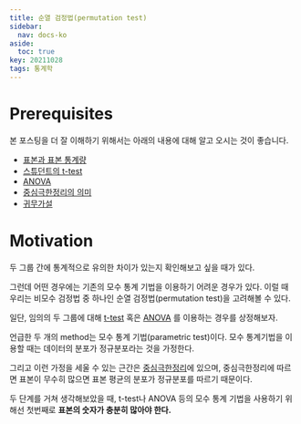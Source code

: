 ```yaml
---
title: 순열 검정법(permutation test)
sidebar:
  nav: docs-ko
aside:
  toc: true
key: 20211028
tags: 통계학
---
```


# Prerequisites

본 포스팅을 더 잘 이해하기 위해서는 아래의 내용에 대해 알고 오시는 것이 좋습니다.

* [표본과 표본 통계량](https://angeloyeo.github.io/2020/02/12/standard_error.html#%ED%91%9C%EB%B3%B8%EC%A7%91%EB%8B%A8%EA%B3%BC-%ED%91%9C%EB%B3%B8-%ED%86%B5%EA%B3%84%EB%9F%89)
* [스튜던트의 t-test](https://angeloyeo.github.io/2020/02/13/Students_t_test.html)
* [ANOVA](https://angeloyeo.github.io/2020/02/29/ANOVA.html)
* [중심극한정리의 의미](https://angeloyeo.github.io/2020/09/15/CLT_meaning.html)
* [귀무가설](https://angeloyeo.github.io/2020/03/25/hypothesis.html)

# Motivation

두 그룹 간에 통계적으로 유의한 차이가 있는지 확인해보고 싶을 때가 있다.

그런데 어떤 경우에는 기존의 모수 통계 기법을 이용하기 어려운 경우가 있다. 이럴 때 우리는 비모수 검정법 중 하나인 순열 검정법(permutation test)을 고려해볼 수 있다.

일단, 임의의 두 그룹에 대해 [t-test](https://angeloyeo.github.io/2020/02/13/Students_t_test.html) 혹은 [ANOVA](https://angeloyeo.github.io/2020/02/29/ANOVA.html) 를 이용하는 경우를 상정해보자.

언급한 두 개의 method는 모수 통계 기법(parametric test)이다. 모수 통계기법을 이용할 때는 데이터의 분포가 정규분포라는 것을 가정한다.

그리고 이런 가정을 세울 수 있는 근간은 [중심극한정리](https://angeloyeo.github.io/2020/09/15/CLT_meaning.html)에 있으며, 중심극한정리에 따르면 표본이 무수히 많으면 표본 평균의 분포가 정규분포를 따르기 때문이다.

두 단계를 거쳐 생각해보았을 때, t-test나 ANOVA 등의 모수 통계 기법을 사용하기 위해선 첫번째로 **표본의 숫자가 충분히 많아야 한다.**





